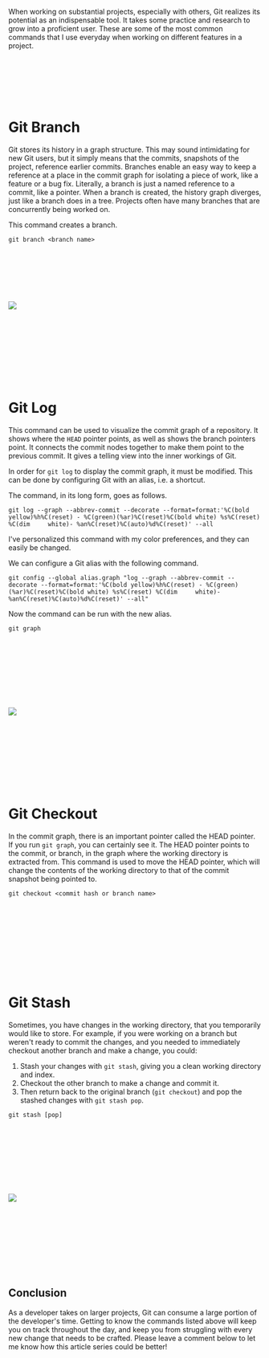 When working on substantial projects, especially with others, Git realizes its potential as an indispensable tool.
It takes some practice and research to grow into a proficient user. These are some of the most common
commands that I use everyday when working on different features in a project.

<div style="height: 6em;"></div>

# Git Branch
Git stores its history in a graph structure. This may sound intimidating for new Git users, but it simply 
means that the commits, snapshots of the project, reference earlier commits. Branches enable an easy way to 
keep a reference at a place in the commit graph for isolating a piece of work, like a feature or a bug fix.
Literally, a branch is just a named reference to a commit, like a pointer. When a branch is created, the history 
graph diverges, just like a branch does in a tree. Projects often have many branches that are concurrently 
being worked on.

This command creates a branch. 

```
git branch <branch name>
```

</br>
</br>
</br>
</br>
</br>
</br>

<img class="article-image" src="/static/article_images/Git History.png">


<div style="height: 10em;"></div>

# Git Log
This command can be used to visualize the commit graph of a repository. It shows where the `HEAD` pointer points, as 
well as shows the branch pointers point. It connects the commit nodes together to make them point to the previous commit.
It gives a telling view into the inner workings of Git.

In order for `git log` to display the commit graph, it must be modified. This can be done by configuring Git with an alias,
i.e. a shortcut.

The command, in its long form, goes as follows.
```
git log --graph --abbrev-commit --decorate --format=format:'%C(bold yellow)%h%C(reset) - %C(green)(%ar)%C(reset)%C(bold white) %s%C(reset) %C(dim     white)- %an%C(reset)%C(auto)%d%C(reset)' --all
```

I've personalized this command with my color preferences, and they can easily be changed.

We can configure a Git alias with the following command.
```
git config --global alias.graph "log --graph --abbrev-commit --decorate --format=format:'%C(bold yellow)%h%C(reset) - %C(green)(%ar)%C(reset)%C(bold white) %s%C(reset) %C(dim     white)- %an%C(reset)%C(auto)%d%C(reset)' --all"
```

Now the command can be run with the new alias.
```
git graph
```

</br>
</br>
</br>
</br>
</br>
</br>
</br>
</br>

<img class="article-image" src="/static/article_images/git graph.png">


<div style="height: 10em;"></div>

# Git Checkout 
In the commit graph, there is an important pointer called the HEAD pointer. If you run `git graph`, you can certainly see it.
The HEAD pointer points to the commit, or branch, in the graph where the working directory is extracted from. This command is used to
move the HEAD pointer, which will change the contents of the working directory to that of the commit snapshot being pointed to.

```
git checkout <commit hash or branch name>
```

<div style="height: 10em;"></div>

# Git Stash
Sometimes, you have changes in the working directory, that you temporarily would like to store. For example, if you were working on a
branch but weren't ready to commit the changes, and you needed to immediately checkout another branch and make a change, you could:

1. Stash your changes with `git stash`, giving you a clean working directory and index. 
2. Checkout the other branch to make a change and commit it. 
3. Then return back to the original branch (`git checkout`) and pop the stashed changes with `git stash pop`. 

```
git stash [pop]
```
</br>
</br>
</br>
</br>
</br>
</br>
</br>
</br>

<img class="article-image" src="/static/article_images/git stash.png">

<div style="height: 10em;"></div>

## Conclusion
As a developer takes on larger projects, Git can consume a large portion of the developer's time. Getting to know the commands
listed above will keep you on track throughout the day, and keep you from struggling with every new change that needs to be crafted.
Please leave a comment below to let me know how this article series could be better!
